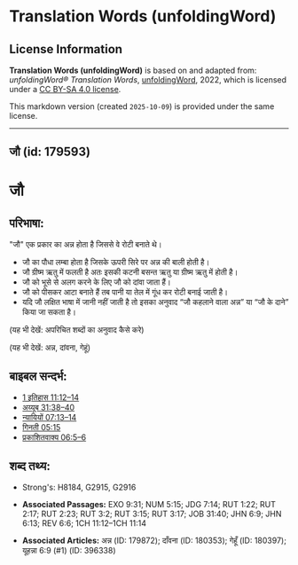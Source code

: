 # Translation Words (unfoldingWord)

## License Information

**Translation Words (unfoldingWord)** is based on and adapted from: _unfoldingWord® Translation Words_, [unfoldingWord](https://unfoldingword.org/utw), 2022, which is licensed under a [CC BY-SA 4.0 license](https://creativecommons.org/licenses/by-sa/4.0/legalcode.en).

This markdown version (created `2025-10-09`) is provided under the same license.



--------------------------------

## जौ (id: 179593)

जौ
==

परिभाषा:
--------

"जौ" एक प्रकार का अन्न होता है जिससे वे रोटी बनाते थे।

* जौ का पौधा लम्बा होता है जिसके ऊपरी सिरे पर अन्न की बाली होती है।
* जौ ग्रीष्म ऋतु में फलती है अतः इसकी कटनी बसन्त ऋतु या ग्रीष्म ऋतु में होती है।
* जौ को भूसे से अलग करने के लिए जौ को दांवा जाता हैं।
* जौ को पीसकर आटा बनाते हैं तब पानी या तेल में गूंध कर रोटी बनाई जाती है।
* यदि जौ लक्षित भाषा में जानी नहीं जाती है तो इसका अनुवाद “जौ कहलाने वाला अन्न” या “जौ के दाने” किया जा सकता है।

(यह भी देखें: अपरिचित शब्दों का अनुवाद कैसे करे)

(यह भी देखें: अन्न, दांवना, गेहूं)

बाइबल सन्दर्भ:
--------------

* [1 इतिहास 11:12–14](https://ref.ly/1Chr0:0)
* [अय्यूब 31:38–40](https://ref.ly/Job31:38-Job31:40)
* [न्यायियों 07:13–14](https://ref.ly/Judg7:13-Judg7:14)
* [गिनती 05:15](https://ref.ly/Num5:15)
* [प्रकाशितवाक्य 06:5–6](https://ref.ly/Rev6:5-Rev6:6)

शब्द तथ्य:
----------

* Strong's: H8184, G2915, G2916

* **Associated Passages:** EXO 9:31; NUM 5:15; JDG 7:14; RUT 1:22; RUT 2:17; RUT 2:23; RUT 3:2; RUT 3:15; RUT 3:17; JOB 31:40; JHN 6:9; JHN 6:13; REV 6:6; 1CH 11:12–1CH 11:14
* **Associated Articles:** अन्न (ID: 179872); दाँवना (ID: 180353); गेहूँ (ID: 180397); यूहन्ना 6:9 (#1) (ID: 396338)

